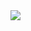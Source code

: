 <img src="https://pin.it/4D2sllEy0](https://i.pinimg.com/736x/1b/c9/8b/1bc98bd7df7d4c00bc61969748918a8a.jpg" />
